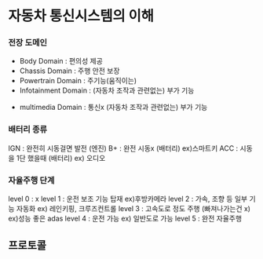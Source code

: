 # 자동차 통신시스템의 이해


### 전장 도메인

- Body Domain : 편의성 제공
- Chassis Domain : 주행 안전 보장
- Powertrain Domain : 주기능(움직이는)
- Infotainment Domain : (자동차 조작과 관련없는) 부가 기능
 
 
 + multimedia Domain : 통신x (자동차 조작과 관련없는) 부가 기능


### 배터리 종류

IGN : 완전히 시동걸면 발전 (엔진)
B+ : 완전 시동x (배터리) ex)스마트키
ACC : 시동을 1단 했을때 (배터리) ex) 오디오


### 자율주행 단계

level 0 : x
level 1 : 운전 보조 기능 탑재 ex)후방카메라
level 2 : 가속, 조향 등 일부 기능 자동화 ex) 레인키핑, 크루즈컨트롤
level 3 : 고속도로 정도 주행 (빠져나가는건 x) ex)성능 좋은 adas
level 4 : 운전 가능 ex) 일반도로 가능
level 5 : 완전 자율주행


## 프로토콜

